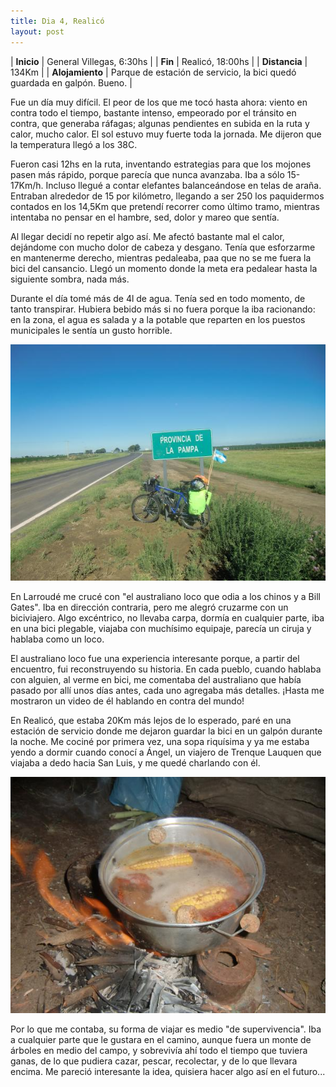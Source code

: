 ```yaml
---
title: Dia 4, Realicó
layout: post
---
```


| **Inicio**      | General Villegas, 6:30hs |
| **Fin**         | Realicó, 18:00hs |
| **Distancia**   | 134Km |
| **Alojamiento** | Parque de estación de servicio, la bici quedó guardada en galpón. Bueno. |

Fue un día muy difícil. El peor de los que me tocó hasta ahora: viento en contra todo el tiempo, bastante intenso, empeorado por el tránsito en contra, que generaba ráfagas; algunas pendientes en subida en la ruta y calor, mucho calor. El sol estuvo muy fuerte toda la jornada. Me dijeron que la temperatura llegó a los 38C.

Fueron casi 12hs en la ruta, inventando estrategias para que los mojones pasen más rápido, porque parecía que nunca avanzaba. Iba a sólo 15-17Km/h. Incluso llegué a contar elefantes balanceándose en telas de araña. Entraban alrededor de 15 por kilómetro, llegando a ser 250 los paquidermos contados en los 14,5Km que pretendí recorrer como último tramo, mientras intentaba no pensar en el hambre, sed, dolor y mareo que sentía.

Al llegar decidí no repetir algo así. Me afectó bastante mal el calor, dejándome con mucho dolor de cabeza y desgano. Tenía que esforzarme en mantenerme derecho, mientras pedaleaba, paa que no se me fuera la bici del cansancio. Llegó un momento donde la meta era pedalear hasta la siguiente sombra, nada más.

Durante el día tomé más de 4l de agua. Tenía sed en todo momento, de tanto transpirar. Hubiera bebido más si no fuera porque la iba racionando: en la zona, el agua es salada y a la potable que reparten en los puestos municipales le sentía un gusto horrible.

[![](/images/2014-01-09-realico_0_thumb.jpg)](/images/2014-01-09-realico_0.jpg)

En Larroudé me crucé con "el australiano loco que odia a los chinos y a Bill Gates". Iba en dirección contraria, pero me alegró cruzarme con un biciviajero. Algo excéntrico, no llevaba carpa, dormía en cualquier parte, iba en una bici plegable, viajaba con muchísimo equipaje, parecía un ciruja y hablaba como un loco.

El australiano loco fue una experiencia interesante porque, a partir del encuentro, fui reconstruyendo su historia. En cada pueblo, cuando hablaba con alguien, al verme en bici, me comentaba del australiano que había pasado por allí unos días antes, cada uno agregaba más detalles. ¡Hasta me mostraron un video de él hablando en contra del mundo!

En Realicó, que estaba 20Km más lejos de lo esperado, paré en una estación de servicio donde me dejaron guardar la bici en un galpón durante la noche. Me cociné por primera vez, una sopa riquísima y ya me estaba yendo a dormir cuando conocí a Ángel, un viajero de Trenque Lauquen que viajaba a dedo hacia San Luis, y me quedé charlando con él.

[![](/images/2014-01-09-realico_1_thumb.jpg)](/images/2014-01-09-realico_1.jpg)

Por lo que me contaba, su forma de viajar es medio "de supervivencia". Iba a cualquier parte que le gustara en el camino, aunque fuera un monte de árboles en medio del campo, y sobrevivía ahí todo el tiempo que tuviera ganas, de lo que pudiera cazar, pescar, recolectar, y de lo que llevara encima. Me pareció interesante la idea, quisiera hacer algo así en el futuro...